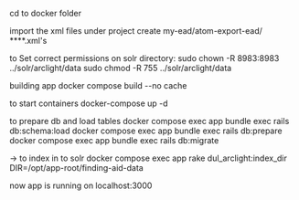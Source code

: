cd to docker folder

import the xml files under project create my-ead/atom-export-ead/ ****.xml's

to Set correct permissions on solr directory:
sudo chown -R 8983:8983 ../solr/arclight/data
sudo chmod -R 755 ../solr/arclight/data

building app
docker compose build --no cache

to start containers
docker-compose up -d

to prepare db and load tables
docker compose exec app bundle exec rails db:schema:load
docker compose exec app bundle exec rails db:prepare
docker compose exec app bundle exec rails db:migrate

-> to index in to solr
docker compose exec app rake dul_arclight:index_dir DIR=/opt/app-root/finding-aid-data

now app is running on localhost:3000








<!-- # DUL ArcLight (Duke University Libraries)

Discovery & access application for archival material at Duke University Libraries. A front-end for archival finding aids / collection guides, built on the [ArcLight](https://github.com/projectblacklight/arclight) engine.

The application currently runs at [https://archives.lib.duke.edu](https://archives.lib.duke.edu).

## Requirements

* [Ruby](https://www.ruby-lang.org/en/) 2.7 or later
* [Rails](http://rubyonrails.org) 6.1 or later

## Getting Started

Please consult the **[DUL-ArcLight wiki](https://gitlab.oit.duke.edu/dul-its/dul-arclight/-/wikis/home)**
for full documentation. Here are a few common commands ...

You can index a set of sample Duke EAD files into Solr (takes a couple minutes):

    $ .docker/dev.sh exec app bundle exec rake dul_arclight:reindex_everything

Background processing jobs for indexing may be monitored using at:
http://localhost:3000/queues

To index a single finding aid:

    $ .docker/dev.sh exec app \
		bundle exec rake dul_arclight:index \
		FILE=./sample-ead/ead/rubenstein/rushbenjaminandjulia.xml \
		REPOSITORY_ID=rubenstein

Clear the current index:

	$ .docker/dev.sh exec app bundle exec rake arclight:destroy_index_docs

## OKD Notes

After the Helm chart is initially deployed, the Solr configuration must be manually
copied:

    $ oc rsync solr/arclight/conf/ solr-0:/var/solr/data/arclight/conf/

The web UI can then be used to scale down the Solr pods to 0 and back to 1.

The index can be populated by:

    $ oc exec POD -c app -- ./bin/rails dul_arclight:reindex_everything

Get the pod name with `oc get pods` or use the oc bash completion (if installed)
with prefix `app-`.

## Resources

* [ArcLight on GitHub](https://github.com/projectblacklight/arclight)
* [ArcLight project wiki](https://wiki.lyrasis.org/display/samvera/ArcLight) -->
